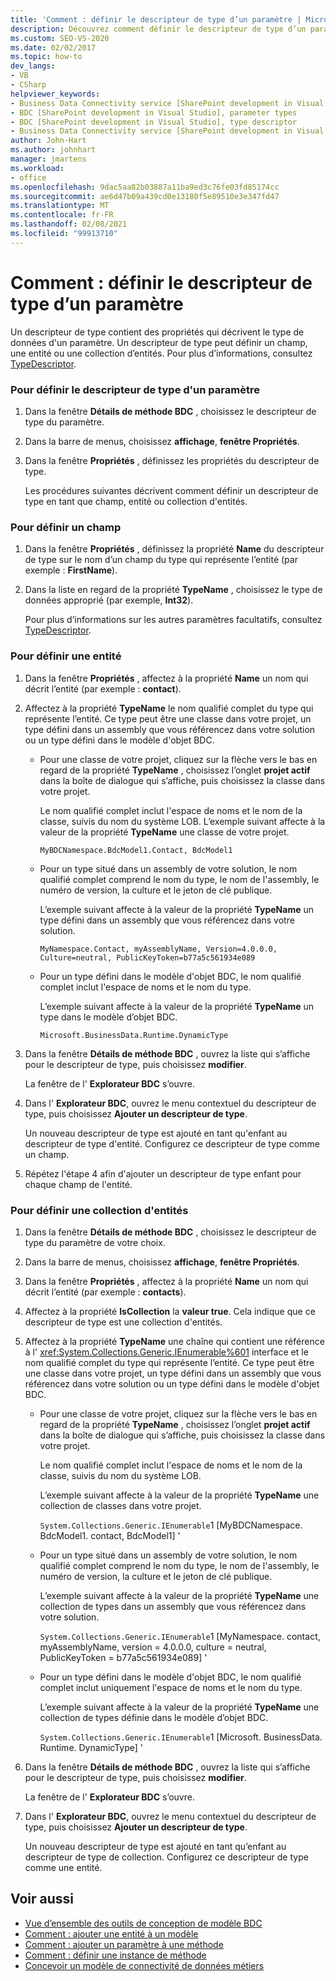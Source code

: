 ```yaml
---
title: 'Comment : définir le descripteur de type d’un paramètre | Microsoft Docs'
description: Découvrez comment définir le descripteur de type d’un paramètre pour une méthode dans votre modèle de connectivité de données métiers (BDC).
ms.custom: SEO-VS-2020
ms.date: 02/02/2017
ms.topic: how-to
dev_langs:
- VB
- CSharp
helpviewer_keywords:
- Business Data Connectivity service [SharePoint development in Visual Studio], type descriptor
- BDC [SharePoint development in Visual Studio], parameter types
- BDC [SharePoint development in Visual Studio], type descriptor
- Business Data Connectivity service [SharePoint development in Visual Studio], parameter types
author: John-Hart
ms.author: johnhart
manager: jmartens
ms.workload:
- office
ms.openlocfilehash: 9dac5aa82b03887a11ba9ed3c76fe03fd85174cc
ms.sourcegitcommit: ae6d47b09a439cd0e13180f5e89510e3e347fd47
ms.translationtype: MT
ms.contentlocale: fr-FR
ms.lasthandoff: 02/08/2021
ms.locfileid: "99913710"
---
```

# <a name="how-to-define-the-type-descriptor-of-a-parameter"></a>Comment : définir le descripteur de type d’un paramètre
  Un descripteur de type contient des propriétés qui décrivent le type de données d'un paramètre. Un descripteur de type peut définir un champ, une entité ou une collection d’entités. Pour plus d’informations, consultez [TypeDescriptor](/previous-versions/office/developer/sharepoint-2007/ms543392\(v\=office.12\)).

### <a name="to-define-the-type-descriptor-of-a-parameter"></a>Pour définir le descripteur de type d'un paramètre

1. Dans la fenêtre **Détails de méthode BDC** , choisissez le descripteur de type du paramètre.

2. Dans la barre de menus, choisissez **affichage**, **fenêtre Propriétés**.

3. Dans la fenêtre **Propriétés** , définissez les propriétés du descripteur de type.

     Les procédures suivantes décrivent comment définir un descripteur de type en tant que champ, entité ou collection d'entités.

### <a name="to-define-a-field"></a>Pour définir un champ

1. Dans la fenêtre **Propriétés** , définissez la propriété **Name** du descripteur de type sur le nom d’un champ du type qui représente l’entité (par exemple : **FirstName**).

2. Dans la liste en regard de la propriété **TypeName** , choisissez le type de données approprié (par exemple, **Int32**).

     Pour plus d’informations sur les autres paramètres facultatifs, consultez [TypeDescriptor](/previous-versions/office/developer/sharepoint-2007/ms543392\(v\=office.12\)).

### <a name="to-define-an-entity"></a>Pour définir une entité

1. Dans la fenêtre **Propriétés** , affectez à la propriété **Name** un nom qui décrit l’entité (par exemple : **contact**).

2. Affectez à la propriété **TypeName** le nom qualifié complet du type qui représente l’entité. Ce type peut être une classe dans votre projet, un type défini dans un assembly que vous référencez dans votre solution ou un type défini dans le modèle d'objet BDC.

    - Pour une classe de votre projet, cliquez sur la flèche vers le bas en regard de la propriété **TypeName** , choisissez l’onglet **projet actif** dans la boîte de dialogue qui s’affiche, puis choisissez la classe dans votre projet.

         Le nom qualifié complet inclut l'espace de noms et le nom de la classe, suivis du nom du système LOB. L’exemple suivant affecte à la valeur de la propriété **TypeName** une classe de votre projet.

         `MyBDCNamespace.BdcModel1.Contact, BdcModel1`

    - Pour un type situé dans un assembly de votre solution, le nom qualifié complet comprend le nom du type, le nom de l'assembly, le numéro de version, la culture et le jeton de clé publique.

         L’exemple suivant affecte à la valeur de la propriété **TypeName** un type défini dans un assembly que vous référencez dans votre solution.

         `MyNamespace.Contact, myAssemblyName, Version=4.0.0.0, Culture=neutral, PublicKeyToken=b77a5c561934e089`

    - Pour un type défini dans le modèle d'objet BDC, le nom qualifié complet inclut l'espace de noms et le nom du type.

         L’exemple suivant affecte à la valeur de la propriété **TypeName** un type dans le modèle d’objet BDC.

         `Microsoft.BusinessData.Runtime.DynamicType`

3. Dans la fenêtre **Détails de méthode BDC** , ouvrez la liste qui s’affiche pour le descripteur de type, puis choisissez **modifier**.

     La fenêtre de l' **Explorateur BDC** s’ouvre.

4. Dans l' **Explorateur BDC**, ouvrez le menu contextuel du descripteur de type, puis choisissez **Ajouter un descripteur de type**.

     Un nouveau descripteur de type est ajouté en tant qu'enfant au descripteur de type d'entité. Configurez ce descripteur de type comme un champ.

5. Répétez l'étape 4 afin d'ajouter un descripteur de type enfant pour chaque champ de l'entité.

### <a name="to-define-a-collection-of-entities"></a>Pour définir une collection d'entités

1. Dans la fenêtre **Détails de méthode BDC** , choisissez le descripteur de type du paramètre de votre choix.

2. Dans la barre de menus, choisissez **affichage**, **fenêtre Propriétés**.

3. Dans la fenêtre **Propriétés** , affectez à la propriété **Name** un nom qui décrit l’entité (par exemple : **contacts**).

4. Affectez à la propriété **IsCollection** la **valeur true**. Cela indique que ce descripteur de type est une collection d'entités.

5. Affectez à la propriété **TypeName** une chaîne qui contient une référence à l' <xref:System.Collections.Generic.IEnumerable%601> interface et le nom qualifié complet du type qui représente l’entité. Ce type peut être une classe dans votre projet, un type défini dans un assembly que vous référencez dans votre solution ou un type défini dans le modèle d'objet BDC.

   - Pour une classe de votre projet, cliquez sur la flèche vers le bas en regard de la propriété **TypeName** , choisissez l’onglet **projet actif** dans la boîte de dialogue qui s’affiche, puis choisissez la classe dans votre projet.

      Le nom qualifié complet inclut l'espace de noms et le nom de la classe, suivis du nom du système LOB.

      L’exemple suivant affecte à la valeur de la propriété **TypeName** une collection de classes dans votre projet.

      `System.Collections.Generic.IEnumerable`1 [MyBDCNamespace. BdcModel1. contact, BdcModel1] '

   - Pour un type situé dans un assembly de votre solution, le nom qualifié complet comprend le nom du type, le nom de l'assembly, le numéro de version, la culture et le jeton de clé publique.

      L’exemple suivant affecte à la valeur de la propriété **TypeName** une collection de types dans un assembly que vous référencez dans votre solution.

      `System.Collections.Generic.IEnumerable`1 [MyNamespace. contact, myAssemblyName, version = 4.0.0.0, culture = neutral, PublicKeyToken = b77a5c561934e089] '

   - Pour un type défini dans le modèle d'objet BDC, le nom qualifié complet inclut uniquement l'espace de noms et le nom du type.

      L’exemple suivant affecte à la valeur de la propriété **TypeName** une collection de types définie dans le modèle d’objet BDC.

      `System.Collections.Generic.IEnumerable`1 [Microsoft. BusinessData. Runtime. DynamicType] '

6. Dans la fenêtre **Détails de méthode BDC** , ouvrez la liste qui s’affiche pour le descripteur de type, puis choisissez **modifier**.

    La fenêtre de l' **Explorateur BDC** s’ouvre.

7. Dans l' **Explorateur BDC**, ouvrez le menu contextuel du descripteur de type, puis choisissez **Ajouter un descripteur de type**.

    Un nouveau descripteur de type est ajouté en tant qu’enfant au descripteur de type de collection. Configurez ce descripteur de type comme une entité.

## <a name="see-also"></a>Voir aussi
- [Vue d’ensemble des outils de conception de modèle BDC](../sharepoint/bdc-model-design-tools-overview.md)
- [Comment : ajouter une entité à un modèle](../sharepoint/how-to-add-an-entity-to-a-model.md)
- [Comment : ajouter un paramètre à une méthode](../sharepoint/how-to-add-a-parameter-to-a-method.md)
- [Comment : définir une instance de méthode](../sharepoint/how-to-define-a-method-instance.md)
- [Concevoir un modèle de connectivité de données métiers](../sharepoint/designing-a-business-data-connectivity-model.md)
